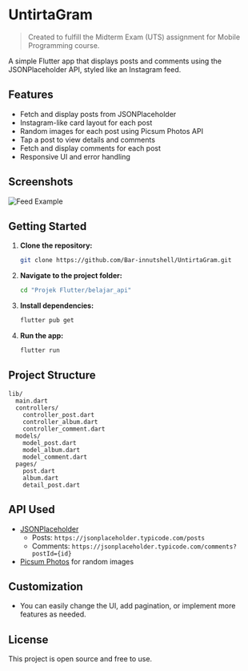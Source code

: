 # UntirtaGram
 
> Created to fulfill the Midterm Exam (UTS) assignment for Mobile Programming course.

A simple Flutter app that displays posts and comments using the JSONPlaceholder API, styled like an Instagram feed.

## Features

- Fetch and display posts from JSONPlaceholder
- Instagram-like card layout for each post
- Random images for each post using Picsum Photos API
- Tap a post to view details and comments
- Fetch and display comments for each post
- Responsive UI and error handling

## Screenshots

![Feed Example](https://picsum.photos/400/300?random=1)

## Getting Started

1. **Clone the repository:**
   ```bash
   git clone https://github.com/Bar-innutshell/UntirtaGram.git
   ```
2. **Navigate to the project folder:**
   ```bash
   cd "Projek Flutter/belajar_api"
   ```
3. **Install dependencies:**
   ```bash
   flutter pub get
   ```
4. **Run the app:**
   ```bash
   flutter run
   ```

## Project Structure

```
lib/
  main.dart
  controllers/
    controller_post.dart
    controller_album.dart
    controller_comment.dart
  models/
    model_post.dart
    model_album.dart
    model_comment.dart
  pages/
    post.dart
    album.dart
    detail_post.dart
```

## API Used

- [JSONPlaceholder](https://jsonplaceholder.typicode.com/)
  - Posts: `https://jsonplaceholder.typicode.com/posts`
  - Comments: `https://jsonplaceholder.typicode.com/comments?postId={id}`
- [Picsum Photos](https://picsum.photos/) for random images

## Customization

- You can easily change the UI, add pagination, or implement more features as needed.

## License

This project is open source and free to use.
